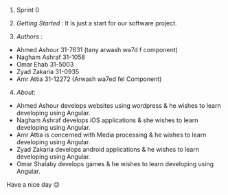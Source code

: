 1.  Sprint 0

2. *Getting Started* : It is just a start for our software project.

3. *Authors* : 
- Ahmed Ashour 31-7631 (tany arwash wa7d f component)
- Nagham Ashraf 31-1058
- Omar Ehab 31-5003
- Zyad Zakaria 31-0935
- Amr Attia 31-12272 (Arwash wa7ed fel Component)

4. *About*:

- Ahmed Ashour develops websites using wordpress & he wishes to learn developing using Angular.
- Nagham Ashraf develops iOS applications & she wishes to learn developing using Angular.
- Amr Attia is concerned with Media processing & he wishes to learn developing using Angular.
- Zyad Zakaria develops android applications & he wishes to learn developing using Angular.
- Omar Shalaby develops games & he wishes to learn developing using Angular.

Have a nice day :wink:

